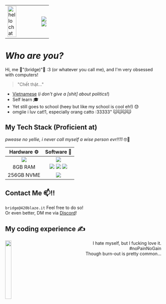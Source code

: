 <table width=100% cellspacing="0" cellpadding="0" style="border: none; border-collapse: collapse;">
  <tr>
    <td rowspan=2>
      <img width="55%" align="center" alt="hello chat" src="https://github.com/user-attachments/assets/eff60a32-0fce-47f8-be0e-60b0e3f29acc">
    </td>
  </tr>
  <tr>
    <td>
      <a href="https://nogisoftwork.fun">
          <img src="https://img.shields.io/badge/website-000000?style=for-the-badge&logo=About.me&logoColor=white">
      </a><br>
      <a href="https://discord.com/users/473781005531217920">
          <img src="https://img.shields.io/badge/Discord-5865F2?style=for-the-badge&logo=discord&logoColor=white">
      </a>
    </td>
  </tr>
</table>




# *Who are you?*

Hi, me 🎉"(bridge)"🎉 :3 (or whatever you call me), and I'm very obsessed with computers!<br>
> "Chết thật..." <br>

- [Vietnamese](https://en.wikipedia.org/wiki/Vietnam) (*i don't give a [shit] about politics!*)
- Self learn 🎓
- Yet still goes to school (heey but like my school is cool eh!) 😓
- omgiie i luv cat!1, especially orang catto :33333" 🐱🐱🐱🐱 <br>

## My Tech Stack (Proficient at)
*pwease no yellie, i never call myself a wise person evr!!11* 🤓🤨

| Hardware ⚙️ | Software 📝 |
| :-------: | :-------: |
| <img src="https://img.shields.io/badge/dell%20laptop-007DB8?style=for-the-badge&logo=dell&logoColor=white">  | <img src="https://img.shields.io/badge/Visual_Studio_Code-0078D4?style=for-the-badge&logo=visual%20studio%20code&logoColor=white">  |
| 8GB RAM |  <img src="https://img.shields.io/badge/React-20232A?style=for-the-badge&logo=react&logoColor=61DAFB"> <img src="https://img.shields.io/badge/Node%20js-339933?style=for-the-badge&logo=nodedotjs&logoColor=white"> <img src="https://img.shields.io/badge/JavaScript-323330?style=for-the-badge&logo=javascript&logoColor=F7DF1E"> |
|  256GB NVME | <img src="https://img.shields.io/badge/Windows_11-0078d4?style=for-the-badge&logo=windows-11&logoColor=white">  |

## Contact Me 📫‼️
`bridge@420blaze.it` Feel free to do so!<br>
Or even better, DM me via [Discord](https://discord.com/users/473781005531217920)!

## My coding experience ✍️
<img width="20%" height="22%" align="left" src="https://github.com/closebridge/closebridge/assets/108937010/683d65fe-2b98-48bf-8edb-038d1dc18abb">
<div style="text-align: right">I hate myself, but I fucking love it.<br> #noPainNoGain<br>Though burn-out is pretty common...</div>

